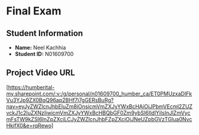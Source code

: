 # Final Exam

## Student Information
- **Name:** Neel Kachhia
- **Student ID:** N01609700

## Project Video URL
[https://humberital-my.sharepoint.com/:v:/g/personal/n01609700_humber_ca/ET0PMUzxaDlFkVu3YJp9ZX0BqQ96ap2BHf7j7gGERsBuRg?nav=eyJyZWZlcnJhbEluZm8iOnsicmVmZXJyYWxBcHAiOiJPbmVEcml2ZUZvckJ1c2luZXNzIiwicmVmZXJyYWxBcHBQbGF0Zm9ybSI6IldlYiIsInJlZmVycmFsTW9kZSI6InZpZXciLCJyZWZlcnJhbFZpZXciOiJNeUZpbGVzTGlua0NvcHkifX0&e=rqRewo]

